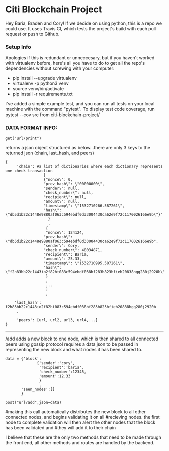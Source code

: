 # Citi Blockchain Project
Hey Baria, Braden and Cory! If we decide on using python, this is a repo we could use. It uses Travis CI, which tests the project's build with each pull request or push to Github.


### Setup Info
Apologies if this is redundant or unneccesary, but if you haven't worked with virtualenv before, here's all you have to do to get all the repo's dependencies without screwing with your computer:

- pip install --upgrade virtualenv
- virtualenv -p python3 venv
- source venv/bin/activate
- pip install -r requirements.txt

I've added a simple example test, and you can run all tests on your local machine with the command "pytest". To display test code coverage, run pytest --cov src from citi-blockchain-project/


### DATA FORMAT INFO:

`get("url/print")`

returns a json object structured as below...there are only 3 keys to the returned json (chain, last_hash, and peers)

```
{
     'chain': #a list of dictionaries where each dictionary represents one check transaction
                 [
                 {"nonce\": 0,
                 "prev_hash\": \"00000000\",
                 "sender\": null,
                 "check_number\": null,
                 "recipient\": null,
                 "amount\": null,
                 "timestamp\": \"1532710266.587261\",
                 "hash\": \"db5d1b22c1448e9880af063c594ebdf0d33004430ca62e9f72c1170026166e9b\"}"
                   }
                   ,
                  {
                  "nonce\": 124124,
                 "prev_hash\": \"db5d1b22c1448e9880af063c594ebdf0d33004430ca62e9f72c1170026166e9b",
                 "sender\": Cory,
                 "check_number\": 48034871,
                 "recipient\": Baria,
                 "amount\": 25.33,
                 "timestamp\": \"1532710995.587261\",
                 "hash\": \"f2h83hb22c1443io2f82ht083c594ebdf038hf283h823hfieh20838hgg280j2920b\"}"
                  }
                  ,
                  ...
                  ]
                  ,

    'last_hash': f2h83hb22c1443io2f82ht083c594ebdf038hf283h823hfieh20838hgg280j2920b
     ,

     'peers': [url, url2, url3, url4,...]
}
```



---------------------------------------------------------

/add    adds a new block to one node, which is then shared to all connected peers using gossip protocol
requires a data json to be passed in representing the new block and what nodes it has been shared to.

```
data = {'block':
              {'sender':'cory',
               'recipient':'baria',
               'check_number':12345,
               'amount':12.33
               }
               ,
       'seen_nodes':[]
       }
```

`post("url/add",json=data)`

#making this call automatically distributes the new block to all other connected nodes, and begins validating it on all
#recieving nodes. the first node to complete validation will then alert the other nodes that the block has been validated and
#they will add it to their chain


I believe that these are the only two methods that need to be made through the front end, all other methods and routes are
handled by the backend.
